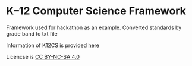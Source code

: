 # K–12 Computer Science Framework

Framework used for hackathon as an example. Converted standards by grade band to txt file

Information of K12CS is provided [here](https://k12cs.org/)

Licencse is [CC BY-NC-SA 4.0](https://creativecommons.org/licenses/by-nc-sa/4.0/)